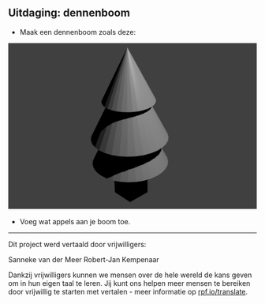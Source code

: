 ## Uitdaging: dennenboom

+ Maak een dennenboom zoals deze:

![Dennenboom](images/blender-pine-tree.png)

+ Voeg wat appels aan je boom toe.


***
Dit project werd vertaald door vrijwilligers:

Sanneke van der Meer
Robert-Jan Kempenaar

Dankzij vrijwilligers kunnen we mensen over de hele wereld de kans geven om in hun eigen taal te leren. Jij kunt ons helpen meer mensen te bereiken door vrijwillig te starten met vertalen - meer informatie op [rpf.io/translate](https://rpf.io/translate).